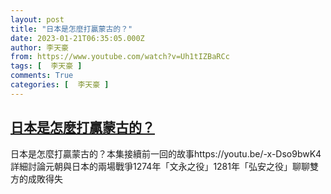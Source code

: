 ```yaml
---
layout: post
title: "日本是怎麼打贏蒙古的？"
date: 2023-01-21T06:35:05.000Z
author: 李天豪
from: https://www.youtube.com/watch?v=Uh1tIZBaRCc
tags: [  李天豪 ]
comments: True
categories: [  李天豪 ]
---
```

<!--1674282905000-->
[日本是怎麼打贏蒙古的？](https://www.youtube.com/watch?v=Uh1tIZBaRCc)
------

<div>
日本是怎麼打贏蒙古的？本集接續前一回的故事https://youtu.be/-x-Dso9bwK4詳細討論元朝與日本的兩場戰爭1274年「文永之役」1281年「弘安之役」聊聊雙方的成敗得失
</div>
